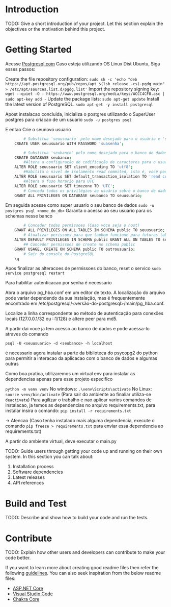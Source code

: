 # Introduction 
TODO: Give a short introduction of your project. Let this section explain the objectives or the motivation behind this project. 

# Getting Started

Acesse [Postgresql.com](https://www.postgresql.org/download/)
Caso esteja utilizando OS Linux Dist Ubuntu, Siga esses passos:

Create the file repository configuration:
    ```sudo sh -c 'echo "deb https://apt.postgresql.org/pub/repos/apt $(lsb_release -cs)-pgdg main" > /etc/apt/sources.list.d/pgdg.list'```
Import the repository signing key:
    ```wget --quiet -O - https://www.postgresql.org/media/keys/ACCC4CF8.asc | sudo apt-key add -```
Update the package lists:
    ```sudo apt-get update```
Install the latest version of PostgreSQL.
    ```sudo apt-get -y install postgresql```


Apost instalacao concluida, inicializa o postgres utilizando o SuperUser postgres para criacao de um usuario
```sudo -u postgres psql```

E entao Crie o seunovo usuario

```bash
        # Substitua 'seuusuario' pelo nome desejado para o usuário e 'suasenha' pela senha desejada
    CREATE USER seuusuario WITH PASSWORD 'suasenha';

        # Substitua 'seubanco' pelo nome desejado para o banco de dados
    CREATE DATABASE seubanco;
        #Altera a configuração de codificação de caracteres para o usuário setando, define 'utf8' permitindo caracteres Unicode
    ALTER ROLE seuusuario SET client_encoding TO 'utf8';
        #Habilita o nivel de isolamento read commited, isto é, você pode ver os dados que foram confirmados (commit) por outras transações, mas não verá as mudanças não confirmadas.
    ALTER ROLE seuusuario SET default_transaction_isolation TO 'read committed';
        #Altera o fuso horario para UTC
    ALTER ROLE seuusuario SET timezone TO 'UTC';
        # Conceda todos os privilégios ao usuário sobre o banco de dados
    GRANT ALL PRIVILEGES ON DATABASE seubanco TO seuusuario;
```
Em seguida acesse como super usuario o seu banco de dados
```sudo -u postgres psql <nome_do_db>```
Garanta o acesso ao seu usuario para os schemas nesse banco

```bash
        # Conceder todas permissoes (Caso voce seja o host)
    GRANT ALL PRIVILEGES ON ALL TABLES IN SCHEMA public TO seuusuario;
        # Atualizar perissoes para que tambem funcione para futuras tabelas criadas no schema public
    ALTER DEFAULT PRIVILEGES IN SCHEMA public GRANT ALL ON TABLES TO seuusuario;
        ## Conceder permissoes de create no schema public
    GRANT USAGE, CREATE ON SCHEMA public TO outrousuario;
        # Sair do console do PostgreSQL    
    \q
```

Apos finalizar as alteracoes de permissoes do banco, reset o servico
```sudo service postgresql restart```

Para habilitar autenticacao por senha é necessario

Abra o arquivo pg_hba.conf em um editor de texto. 
A localização do arquivo pode variar dependendo da sua instalação, mas é frequentemente encontrado em /etc/postgresql/<versão-do-postgresql>/main/pg_hba.conf.

Localize a linha correspondente ao método de autenticação para conexões locais (127.0.0.1/32 ou ::1/128) e altere peer para md5.

A partir dai voce ja tem acesso ao banco de dados e pode acessa-lo atraves do comando

```psql -U <seuusuario> -d <seubanco> -h localhost```

é necessario agora instalar a parte da biblioteca do psycopg2 do python para permitir a interacao da aplicacao com o banco de dados e algumas outras

Como boa pratica, utilizaremos um virtual env para instalar as dependencias apenas para esse projeto especifico

```python -m venv venv```
No windows:
```.\venv\Scripts\activate```
No Linux:
```source venv/bin/activate```
(Para sair do ambiente ao finaliar utiliza-se ```deactivate```)
Para agilizar o trabalho e nao aplicar varios comandos de instalacao, ja temos as dependencias no arquivo requirements.txt, para instalar insira o comando:
```pip install -r requirements.txt```

-> Atencao (Caso tenha instalado mais alguma dependencia, execute o comando ```pip freeze > requirements.txt``` para enviar essa dependencia ao requirements.txt)

A partir do ambiente virtual, deve executar o main.py

TODO: Guide users through getting your code up and running on their own system. In this section you can talk about:
1.	Installation process
2.	Software dependencies
3.	Latest releases
4.	API references

# Build and Test
TODO: Describe and show how to build your code and run the tests. 

# Contribute
TODO: Explain how other users and developers can contribute to make your code better. 

If you want to learn more about creating good readme files then refer the following [guidelines](https://docs.microsoft.com/en-us/azure/devops/repos/git/create-a-readme?view=azure-devops). You can also seek inspiration from the below readme files:
- [ASP.NET Core](https://github.com/aspnet/Home)
- [Visual Studio Code](https://github.com/Microsoft/vscode)
- [Chakra Core](https://github.com/Microsoft/ChakraCore)